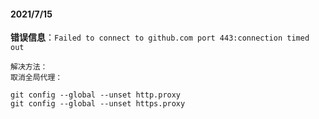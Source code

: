 #### 2021/7/15

**错误信息**：`Failed to connect to github.com port 443:connection timed out`

```
解决方法：
取消全局代理：

git config --global --unset http.proxy
git config --global --unset https.proxy
```

